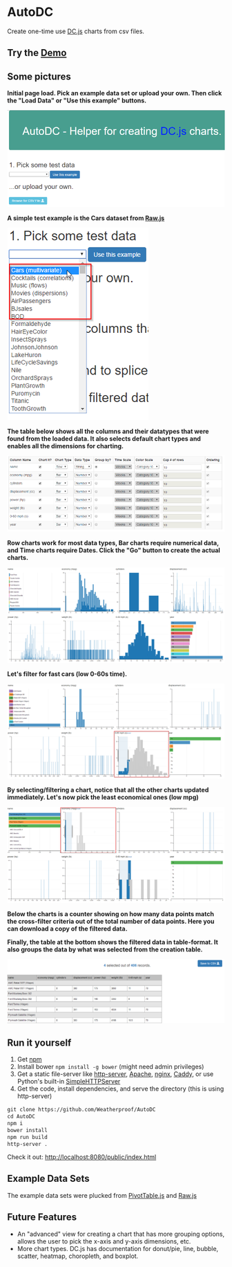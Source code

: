 # AutoDC
Create one-time use [DC.js](https://dc-js.github.io/dc.js/) charts from csv files.

## Try the [Demo](https://davidstreeterconsulting.com/AutoDC/index.html)

## Some pictures

**Initial page load. Pick an example data set or upload your own. Then click the "Load Data" or "Use this example" buttons.**

![Initial page load](https://github.com/Weatherproof/AutoDC/raw/master/doc/images/Initial%20page%20load.png "Initial page load")

**A simple test example is the Cars dataset from [Raw.js](http://raw.densitydesign.org/)**

![Example Datasets](https://github.com/Weatherproof/AutoDC/raw/master/doc/images/Example%20Datasets.png "Example Datasets")

**The table below shows all the columns and their datatypes that were found from the loaded data. It also selects default chart types and enables all the dimensions for charting.**

![Config Table](https://github.com/Weatherproof/AutoDC/raw/master/doc/images/Config%20Table.png "Config Table")

**Row charts work for most data types, Bar charts require numerical data, and Time charts require Dates. Click the "Go" button to create the actual charts.**

![Generated charts 2](https://github.com/Weatherproof/AutoDC/raw/master/doc/images/Generated%20charts%202.png "Generated charts 2")

**Let's filter for fast cars (low 0-60s time).**

![Filtering fast cars](https://github.com/Weatherproof/AutoDC/raw/master/doc/images/Filtering%20fast%20cars.png "Filtering fast cars")

**By selecting/filtering a chart, notice that all the other charts updated immediately. Let's now pick the least economical ones (low mpg)**

![Filtering economic cars](https://github.com/Weatherproof/AutoDC/raw/master/doc/images/Filtering%20economic%20cars.png "Filtering economic cars")

**Below the charts is a counter showing on how many data points match the cross-filter criteria out of the total number of data points. Here you can download a copy of the filtered data.**

**Finally, the table at the bottom shows the filtered data in table-format. It also groups the data by what was selected from the creation table.**

![Filtered Datatable](https://github.com/Weatherproof/AutoDC/raw/master/doc/images/Filtered%20Datatable.png "Filtered Datatable")


## Run it yourself

1. Get [npm](https://nodejs.org/en/)
2. Install bower `npm install -g bower` (might need admin privileges)
3. Get a static file-server like [http-server](https://github.com/indexzero/http-server), [Apache](https://www.apache.org/), [nginx](https://www.nginx.com/resources/wiki/), [Caddy](https://caddyserver.com/), or use Python's built-in [SimpleHTTPServer](https://docs.python.org/2/library/simplehttpserver.html)
4. Get the code, install dependencies, and serve the directory (this is using http-server)

```shell
git clone https://github.com/Weatherproof/AutoDC
cd AutoDC
npm i
bower install
npm run build
http-server .
```
Check it out: [http://localhost:8080/public/index.html](http://localhost:8080/public/index.html)

## Example Data Sets
The example data sets were plucked from [PivotTable.js](http://nicolas.kruchten.com/pivottable/examples/) and [Raw.js](http://raw.densitydesign.org/)

## Future Features

- An "advanced" view for creating a chart that has more grouping options, allows the user to pick the x-axis and y-axis dimensions, etc.
- More chart types. DC.js has documentation for donut/pie, line, bubble, scatter, heatmap, choropleth, and boxplot.
